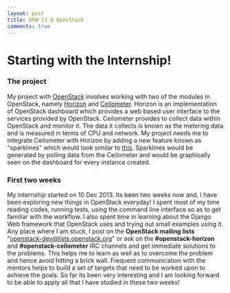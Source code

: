 ```yaml
---
layout: post
title: OPW'13 @ OpenStack
comments: true
---
```


<h1><a name="starting-with-the-internship" class="anchor" href="#starting-with-the-internship"><span class="octicon octicon-link"></span></a>Starting with the Internship!</h1>

<h3>
<a name="the-project" class="anchor" href="#the-project"><span class="octicon octicon-link"></span></a>The project</h3>

<p>My project with <a href="http://www.openstack.org/">OpenStack</a> involves working with two of the modules in OpenStack, namely <a href="http://docs.openstack.org/developer/horizon/">Horizon</a> and <a href="https://wiki.openstack.org/wiki/Ceilometer">Ceilometer</a>. Horizon is an implementation of OpenStack dashboard which provides a web based user interface to the services provided by OpenStack. Ceilometer provides to collect data within OpenStack and monitor it. The data it collects is known as the metering data and is measured in terms of CPU and network. My project needs me to integrate Ceilometer with Horizon by adding a new feature known as "sparklines" which would look similar to <a href="http://www.bissantz.de/site_images/tufte/sparklines.jpg">this</a>. Sparklines would be generated by polling data from the Ceilometer and would be graphically seen on the dashboard for every instance created.</p>

<h3>
<a name="first-two-weeks" class="anchor" href="#first-two-weeks"><span class="octicon octicon-link"></span></a>First two weeks</h3>

<p>My internship started on 10 Dec 2013. Its been two weeks now and, I have been exploring new things in  OpenStack everyday! I spent most of my time reading codes, running tests, using the command line interface so as to get familiar with the workflow. I also spent time in learning about the Django Web framework that OpenStack uses and trying out small examples using it. Any place where I am stuck, I post on the <strong>OpenStack mailing lists</strong> "<a href="mailto:openstack-dev@lists.openstack.org">openstack-dev@lists.openstack.org</a>" or ask on the <strong>#openstack-horizon</strong> and <strong>#openstack-ceilometer</strong> IRC channels and get immediate solutions to the problems. This helps me to learn as well as to overcome the problem and hence avoid hitting a brick wall. Frequent communication with the mentors helps to build a set of targets that need to be worked upon to achieve the goals.
So far its been very interesting and I am looking forward to be able to apply all that I have studied in these two weeks! </p>


